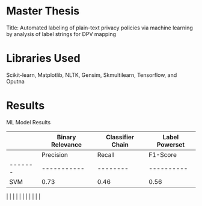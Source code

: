# Master Thesis
Title: Automated labeling of plain-text privacy policies via machine learning by analysis of label strings for DPV mapping

# Libraries Used
Scikit-learn, Matplotlib, NLTK, Gensim, Skmultilearn, Tensorflow, and Oputna 

# Results 

ML Model Results

|       |        Binary Relevance       |        Classifier Chain       |         Label Powerset        |
|-------|-------------------------------|-------------------------------|-------------------------------|
|       | Precision | Recall | F1-Score | Precision | Recall | F1-Score | Precision | Recall | F1-Score |
|-------|-----------|--------|----------|-----------|--------|----------|-----------|--------|----------|
|  SVM  |    0.73   |  0.46  |   0.56   |    0.66   |  0.43  |   0.52   |    0.53   |  0.47  |   0.50   |


 



|       |           |        |          |           |        |          |           |        |          |
